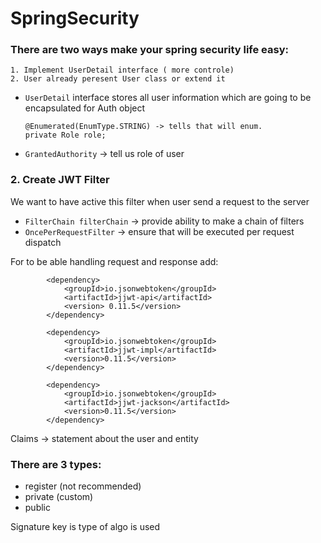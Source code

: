 # SpringSecurity


 ### There are two ways make your spring security life easy:
    1. Implement UserDetail interface ( more controle)
    2. User already peresent User class or extend it

- `UserDetail` interface stores all user information which are going to be encapsulated for Auth object

  ```
  @Enumerated(EnumType.STRING) -> tells that will enum.
  private Role role;
    ```

- `GrantedAuthority` -> tell us role of user


### 2. Create JWT Filter
We want to have active this filter when user send a request to the server

- `FilterChain filterChain` -> provide ability to make a chain of filters
- `OncePerRequestFilter` -> ensure that will be executed per request dispatch

For to be able handling request and response add:
```agsl
        <dependency>
			<groupId>io.jsonwebtoken</groupId>
			<artifactId>jjwt-api</artifactId>
			<version> 0.11.5</version>
		</dependency>

		<dependency>
			<groupId>io.jsonwebtoken</groupId>
			<artifactId>jjwt-impl</artifactId>
			<version>0.11.5</version>
		</dependency>

		<dependency>
			<groupId>io.jsonwebtoken</groupId>
			<artifactId>jjwt-jackson</artifactId>
			<version>0.11.5</version>
		</dependency>
```
Claims -> statement about the user and entity 

### There are 3 types:

  - register (not recommended)
  - private (custom)
  - public

Signature key is type of algo is used  